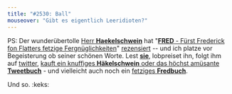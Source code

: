 ```yaml
---
title: "#2530: Ball"
mouseover: "Gibt es eigentlich Leeridioten?"
---
```


PS: 
Der wunderübertolle <a href="https://twitter.com/haekelschwein">Herr <strong>Haekelschwein</strong></a> hat "<a href="http://www.fonflatter.de/fredbuch/"><strong>FRED</strong> - Fürst Frederick fon Flatters fetzige Fergnüglichkeiten</a>" <a href="http://haekelschwein.de/blogartikel/items/fredbuch.htm">rezensiert</a> -- und ich platze vor Begeisterung ob seiner schönen Worte. Lest <a href="http://haekelschwein.de/blogartikel/items/fredbuch.htm"><strong>sie</strong></a>, lobpreiset ihn, folgt ihm auf <a href="https://twitter.com/haekelschwein">twitter</a>, <a href="http://haekelschwein.de/shopartikel/kategorie/shop.htm">kauft ein knuffiges <strong>Häkelschwein</strong> oder das höchst amüsante <strong>Tweetbuch</strong></a> - und vielleicht auch noch ein <a href="http://www.fonflatter.de/fredbuch/">fetziges <strong>Fredbuch</strong></a>.

Und so.
:keks:
